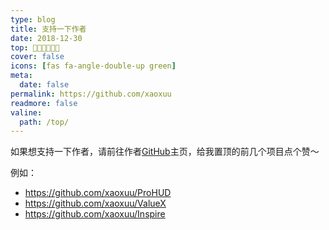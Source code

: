 ```yaml
---
type: blog
title: 支持一下作者
date: 2018-12-30
top: 🙂😊😀😄😁😂
cover: false
icons: [fas fa-angle-double-up green]
meta:
  date: false
permalink: https://github.com/xaoxuu
readmore: false
valine:
  path: /top/
---
```


如果想支持一下作者，请前往作者[GitHub](https://github.com/xaoxuu)主页，给我置顶的前几个项目点个赞～

例如：

- https://github.com/xaoxuu/ProHUD
- https://github.com/xaoxuu/ValueX
- https://github.com/xaoxuu/Inspire


<!-- more -->
